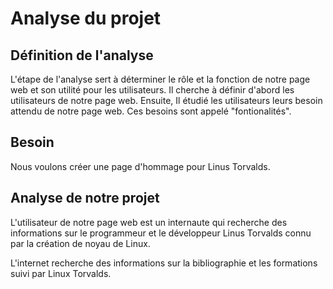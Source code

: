 # Analyse du projet



## Définition de l'analyse 

L'étape de l'analyse sert à déterminer le rôle et la fonction de notre page web et son utilité pour les utilisateurs. Il cherche à définir d'abord les utilisateurs de notre page web. Ensuite, Il étudié les utilisateurs leurs besoin attendu de notre page web. Ces besoins sont appelé "fontionalités".


## Besoin

Nous voulons créer une page d'hommage pour Linus Torvalds.

## Analyse de notre projet 

L'utilisateur de notre page web est un internaute qui recherche des informations sur le programmeur et le développeur Linus Torvalds connu par la création de noyau de Linux.

L'internet recherche des informations sur la bibliographie et les formations suivi par Linux Torvalds.
